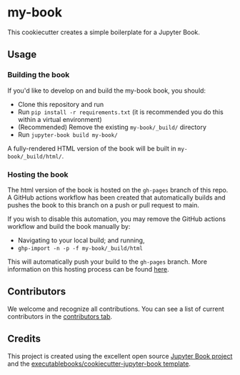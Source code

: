 # my-book

This cookiecutter creates a simple boilerplate for a Jupyter Book.

## Usage

### Building the book

If you'd like to develop on and build the my-book book, you should:

- Clone this repository and run
- Run `pip install -r requirements.txt` (it is recommended you do this within a virtual environment)
- (Recommended) Remove the existing `my-book/_build/` directory
- Run `jupyter-book build my-book/`

A fully-rendered HTML version of the book will be built in `my-book/_build/html/`.

### Hosting the book

The html version of the book is hosted on the `gh-pages` branch of this repo. A GitHub actions workflow has been created that automatically builds and pushes the book to this branch on a push or pull request to main.

If you wish to disable this automation, you may remove the GitHub actions workflow and build the book manually by:

- Navigating to your local build; and running,
- `ghp-import -n -p -f my-book/_build/html`

This will automatically push your build to the `gh-pages` branch. More information on this hosting process can be found [here](https://jupyterbook.org/publish/gh-pages.html#manually-host-your-book-with-github-pages).

## Contributors

We welcome and recognize all contributions. You can see a list of current contributors in the [contributors tab](https://github.com/lu-kas/my_book/graphs/contributors).

## Credits

This project is created using the excellent open source [Jupyter Book project](https://jupyterbook.org/) and the [executablebooks/cookiecutter-jupyter-book template](https://github.com/executablebooks/cookiecutter-jupyter-book).
